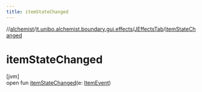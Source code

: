 ```yaml
---
title: itemStateChanged
---
```

//[alchemist](../../../index.html)/[it.unibo.alchemist.boundary.gui.effects](../index.html)/[JEffectsTab](index.html)/[itemStateChanged](item-state-changed.html)



# itemStateChanged



[jvm]\
open fun [itemStateChanged](item-state-changed.html)(e: [ItemEvent](https://docs.oracle.com/javase/8/docs/api/java/awt/event/ItemEvent.html))




